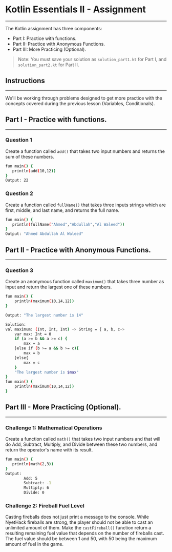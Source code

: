 # Kotlin Essentials II - Assignment 
---
The Kotlin assignment has three components:
- Part I: Practice with functions.
- Part II: Practice with Anonymous Functions.
- Part III: More Practicing (Optional).
  
> Note: You must save your solution as `solution_part1.kt` for Part I, and `solution_part2.kt` for Part II.

## Instructions
---
We'll be working through problems designed to get more practice with the concepts covered during the previous lesson (Variables, Conditionals).

## Part I - Practice with functions.
---
### Question 1
Create a function called `add()` that takes two input numbers and returns the sum of these numbers.
```sh
fun main() {
   println(add(10,12))
}
Output: 22
```
### Question 2
Create a function called `fullName()` that takes three inputs strings which are first, middle, and last name, and returns the full name.
```sh
fun main() {
   println(fullName("Ahmed","Abdullah","Al Waleed"))
}
Output: "Ahmed Abdullah Al Waleed"
```

## Part II - Practice with Anonymous Functions.
---
### Question 3
Create an anonymous function called `maximum()` that takes three number as input and return the largest one of these numbers.
```sh
fun main() {
    println(maximum(10,14,12))
}

Output: "The largest number is 14"
```

```sh
Solution:
val maximum: (Int, Int, Int) -> String = { a, b, c->
    var max: Int = 0
    if (a >= b && a >= c) {
        max = a
    }else if (b >= a && b >= c){
        max = b
    }else{
        max = c
    }
    "The largest number is $max"
}
fun main() {
    println(maximum(10,14,12))
}
```

## Part III - More Practicing (Optional).
---
### Challenge 1: Mathematical Operations
Create a function called `math()` that takes two input numbers and that will do Add, Subtract, Multiply, and Divide between these two numbers, and return the operator's name with its result.
```sh
fun main() {
   println(math(2,3))
}
Output: 
        Add: 5
        Subtract: -1
        Multiply: 6
        Divide: 0 
```

### Challenge 2: Fireball Fuel Level
Casting fireballs does not just print a message to the console. While NyetHack fireballs are strong, the
player should not be able to cast an unlimited amount of them. Make the `castFireball()` function return
a resulting remaining fuel value that depends on the number of fireballs cast. The fuel value should be
between 1 and 50, with 50 being the maximum amount of fuel in the game.